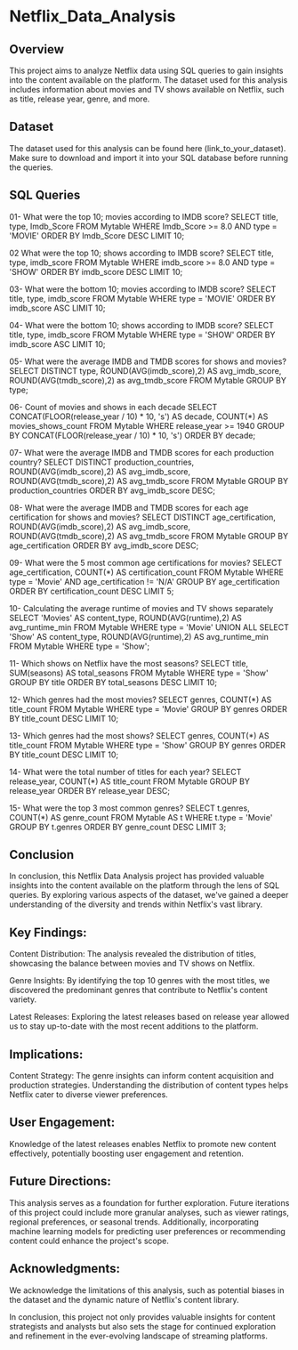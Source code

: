 # Netflix_Data_Analysis

## Overview

This project aims to analyze Netflix data using SQL queries to gain insights into the content available on the platform. The dataset used for this analysis includes information about movies and TV shows available on Netflix, such as title, release year, genre, and more.

## Dataset

The dataset used for this analysis can be found here (link_to_your_dataset). Make sure to download and import it into your SQL database before running the queries.

## SQL Queries

01- What were the top 10; movies according to IMDB score?
SELECT title, 
type, 
Imdb_Score
FROM Mytable
WHERE Imdb_Score >= 8.0
AND type = 'MOVIE'
ORDER BY Imdb_Score DESC
LIMIT 10;

02 What were the top 10; shows according to IMDB score? 
SELECT title, 
type, 
imdb_score
FROM Mytable
WHERE imdb_score >= 8.0
AND type = 'SHOW'
ORDER BY imdb_score DESC
LIMIT 10;

03- What were the bottom 10; movies according to IMDB score? 
SELECT title, 
type, 
imdb_score
FROM Mytable
WHERE type = 'MOVIE'
ORDER BY imdb_score ASC
LIMIT 10;

04- What were the bottom 10; shows according to IMDB score? 
SELECT title, 
type, 
imdb_score
FROM Mytable
WHERE type = 'SHOW'
ORDER BY imdb_score ASC
LIMIT 10;

05- What were the average IMDB and TMDB scores for shows and movies? 
SELECT DISTINCT type, 
ROUND(AVG(imdb_score),2) AS avg_imdb_score,
ROUND(AVG(tmdb_score),2) as avg_tmdb_score
FROM Mytable
GROUP BY type; 

06- Count of movies and shows in each decade
SELECT CONCAT(FLOOR(release_year / 10) * 10, 's') AS decade,
	COUNT(*) AS movies_shows_count
FROM Mytable
WHERE release_year >= 1940
GROUP BY CONCAT(FLOOR(release_year / 10) * 10, 's')
ORDER BY decade;

07- What were the average IMDB and TMDB scores for each production country?
SELECT DISTINCT production_countries, 
ROUND(AVG(imdb_score),2) AS avg_imdb_score,
ROUND(AVG(tmdb_score),2) AS avg_tmdb_score
FROM Mytable
GROUP BY production_countries
ORDER BY avg_imdb_score DESC;

08- What were the average IMDB and TMDB scores for each age certification for shows and movies?
SELECT DISTINCT age_certification, 
ROUND(AVG(imdb_score),2) AS avg_imdb_score,
ROUND(AVG(tmdb_score),2) AS avg_tmdb_score
FROM Mytable
GROUP BY age_certification
ORDER BY avg_imdb_score DESC;

09- What were the 5 most common age certifications for movies?
SELECT age_certification, 
COUNT(*) AS certification_count
FROM Mytable
WHERE type = 'Movie' 
AND age_certification != 'N/A'
GROUP BY age_certification
ORDER BY certification_count DESC
LIMIT 5;


10- Calculating the average runtime of movies and TV shows separately
SELECT 
'Movies' AS content_type,
ROUND(AVG(runtime),2) AS avg_runtime_min
FROM Mytable
WHERE type = 'Movie'
UNION ALL
SELECT 
'Show' AS content_type,
ROUND(AVG(runtime),2) AS avg_runtime_min
FROM Mytable
WHERE type = 'Show';


11- Which shows on Netflix have the most seasons?
SELECT title, 
SUM(seasons) AS total_seasons
FROM Mytable 
WHERE type = 'Show'
GROUP BY title
ORDER BY total_seasons DESC
LIMIT 10;

12- Which genres had the most movies? 
SELECT genres, 
COUNT(*) AS title_count
FROM Mytable 
WHERE type = 'Movie'
GROUP BY genres
ORDER BY title_count DESC
LIMIT 10;

13- Which genres had the most shows? 
SELECT genres, 
COUNT(*) AS title_count
FROM Mytable 
WHERE type = 'Show'
GROUP BY genres
ORDER BY title_count DESC
LIMIT 10;

14- What were the total number of titles for each year? 
SELECT release_year, 
COUNT(*) AS title_count
FROM Mytable 
GROUP BY release_year
ORDER BY release_year DESC;


15- What were the top 3 most common genres?
SELECT t.genres, 
COUNT(*) AS genre_count
FROM Mytable AS t
WHERE t.type = 'Movie'
GROUP BY t.genres
ORDER BY genre_count DESC
LIMIT 3;




## Conclusion 
In conclusion, this Netflix Data Analysis project has provided valuable insights into the content available on the platform through the lens of SQL queries. By exploring various aspects of the dataset, we've gained a deeper understanding of the diversity and trends within Netflix's vast library.




## Key Findings:

Content Distribution: The analysis revealed the distribution of titles, showcasing the balance between movies and TV shows on Netflix.

Genre Insights: By identifying the top 10 genres with the most titles, we discovered the predominant genres that contribute to Netflix's content variety.

Latest Releases: Exploring the latest releases based on release year allowed us to stay up-to-date with the most recent additions to the platform.




## Implications:
Content Strategy: The genre insights can inform content acquisition and production strategies. Understanding the distribution of content types helps Netflix cater to diverse viewer preferences.




## User Engagement:
Knowledge of the latest releases enables Netflix to promote new content effectively, potentially boosting user engagement and retention.




## Future Directions:
This analysis serves as a foundation for further exploration. Future iterations of this project could include more granular analyses, such as viewer ratings, regional preferences, or seasonal trends. Additionally, incorporating machine learning models for predicting user preferences or recommending content could enhance the project's scope.




## Acknowledgments:
We acknowledge the limitations of this analysis, such as potential biases in the dataset and the dynamic nature of Netflix's content library.

In conclusion, this project not only provides valuable insights for content strategists and analysts but also sets the stage for continued exploration and refinement in the ever-evolving landscape of streaming platforms.

